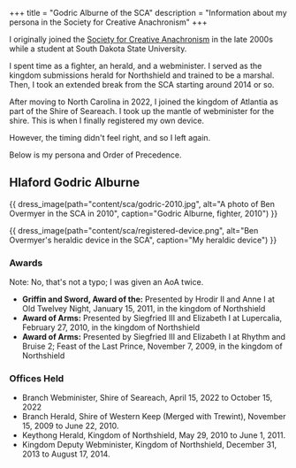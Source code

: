 +++
title = "Godric Alburne of the SCA"
description = "Information about my persona in the Society for Creative Anachronism"
+++

I originally joined the [Society for Creative Anachronism](https://www.sca.org)
in the late 2000s while a student at South Dakota State University.

I spent time as a fighter, an herald, and a webminister. I served as the kingdom
submissions herald for Northshield and trained to be a marshal. Then, I took an
extended break from the SCA starting around 2014 or so.

After moving to North Carolina in 2022, I joined the kingdom of Atlantia as part
of the Shire of Seareach. I took up the mantle of webminister for the shire.
This is when I finally registered my own device.

However, the timing didn't feel right, and so I left again.

Below is my persona and Order of Precedence.

## Hlaford Godric Alburne

{{ dress_image(path="content/sca/godric-2010.jpg", alt="A photo of Ben Overmyer in the SCA in 2010", caption="Godric Alburne, fighter, 2010") }}

{{ dress_image(path="content/sca/registered-device.png", alt="Ben Overmyer's heraldic device in the SCA", caption="My heraldic device") }}

### Awards

Note: No, that's not a typo; I was given an AoA twice.

- **Griffin and Sword, Award of the:** Presented by Hrodir II and Anne I at Old Twelvey Night, January 15, 2011, in the kingdom of Northshield
- **Award of Arms:** Presented by Siegfried III and Elizabeth I at Lupercalia, February 27, 2010, in the kingdom of Northshield
- **Award of Arms:** Presented by Siegfried III and Elizabeth I at Rhythm and Bruise 2; Feast of the Last Prince, November 7, 2009, in the kingdom of Northshield

### Offices Held

- Branch Webminister, Shire of Seareach, April 15, 2022 to October 15, 2022
- Branch Herald, Shire of Western Keep (Merged with Trewint), November 15, 2009 to June 22, 2010.
- Keythong Herald, Kingdom of Northshield, May 29, 2010 to June 1, 2011.
- Kingdom Deputy Webminister, Kingdom of Northshield, December 31, 2013 to August 17, 2014.
